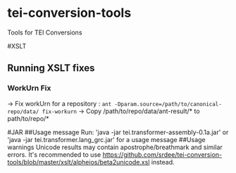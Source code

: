 # tei-conversion-tools
Tools for TEI Conversions

#XSLT
## Running XSLT fixes
### WorkUrn Fix
-> Fix workUrn for a repository : `ant -Dparam.source=/path/to/canonical-repo/data/ fix-workurn`
-> Copy /path/to/repo/data/ant-result/* to path/to/repo/*

#JAR
##Usage message
Run: 'java -jar tei.transformer-assembly-0.1a.jar' or 'java -jar tei.transformer.lang_grc.jar' for a usage message
##Usage warnings
Unicode results may contain apostrophe/breathmark and similar errors. It's recommended to use https://github.com/srdee/tei-conversion-tools/blob/master/xslt/alpheios/beta2unicode.xsl instead.

